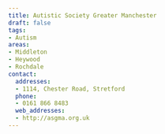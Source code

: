 ```yaml
---
title: Autistic Society Greater Manchester
draft: false
tags:
- Autism
areas:
- Middleton
- Heywood
- Rochdale
contact:
  addresses:
  - 1114, Chester Road, Stretford
  phone:
  - 0161 866 8483
  web_addresses:
  - http://asgma.org.uk
---
```


